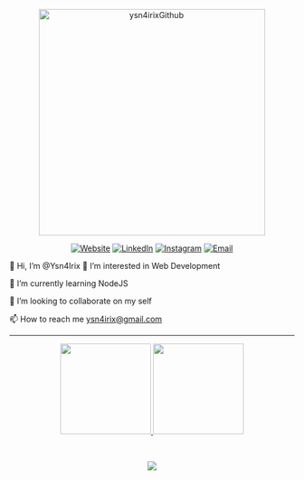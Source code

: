 <p align="center">
 <img width="400px" src="https://res.cloudinary.com/ysnirix/image/upload/v1628799571/logo_uuiutr.svg" align="center" alt="ysn4irixGithub" />
</p>


<p align="center">
<a href="https://www.ysnirix.me/"><img alt="Website" src="https://img.shields.io/badge/Website-www.ysnirix.me-blue?style=flat-square&logo=google-chrome"></a>
<a href="https://www.linkedin.com/in/yassine-e-553465195"><img alt="LinkedIn" src="https://img.shields.io/badge/LinkedIn-ysnirix-blue?style=flat-square&logo=linkedin"></a>
<a href="https://www.instagram.com/ysnirix"><img alt="Instagram" src="https://img.shields.io/badge/Instagram-ysnirix-blue?style=flat-square&logo=instagram"></a>
<a href="mailto:ysn4irix@gmail.com"><img alt="Email" src="https://img.shields.io/badge/Email-ysn4irix@gmail.com-blue?style=flat-square&logo=gmail"></a>
</p>


👋 Hi, I’m @Ysn4Irix
👀 I’m interested in Web Development</p>
🌱 I’m currently learning NodeJS</p>
💞️ I’m looking to collaborate on my self</p>
📫 How to reach me ysn4irix@gmail.com

---
<p align="center">
<a href="https://github.com/ysn4irix" align="center">
  <img height="160em" src="https://github-readme-stats.vercel.app/api?username=ysn4irix&theme=dracula&show_icons=true" />
  <img height="160em" src="https://github-readme-stats.vercel.app/api/top-langs/?username=ysn4irix&theme=dracula&layout=compact" />
</a>
</p>

<br>
<p align="center"> 
  <img src="https://profile-counter.glitch.me/ysn4irix/count.svg" />
</p>


<!---
Ysn4Irix/Ysn4Irix is a ✨ special ✨ repository because its `README.md` (this file) appears on your GitHub profile.
You can click the Preview link to take a look at your changes.
--->
